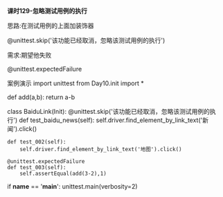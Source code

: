 **课时129-忽略测试用例的执行**

思路:在测试用例的上面加装饰器

@unittest.skip('该功能已经取消，忽略该测试用例的执行')

需求:期望他失败

@unittest.expectedFailure

案例演示
import  unittest
from Day10.init import *

def add(a,b):
	return a-b

class BaiduLink(Init):
	@unittest.skip('该功能已经取消，忽略该测试用例的执行')
	def test_baidu_news(self):
		self.driver.find_element_by_link_text('新闻').click()

	def test_002(self):
		self.driver.find_element_by_link_text('地图').click()

	@unittest.expectedFailure
	def test_003(self):
		self.assertEqual(add(3-2),1)


if __name__ == '__main__':
	unittest.main(verbosity=2)
